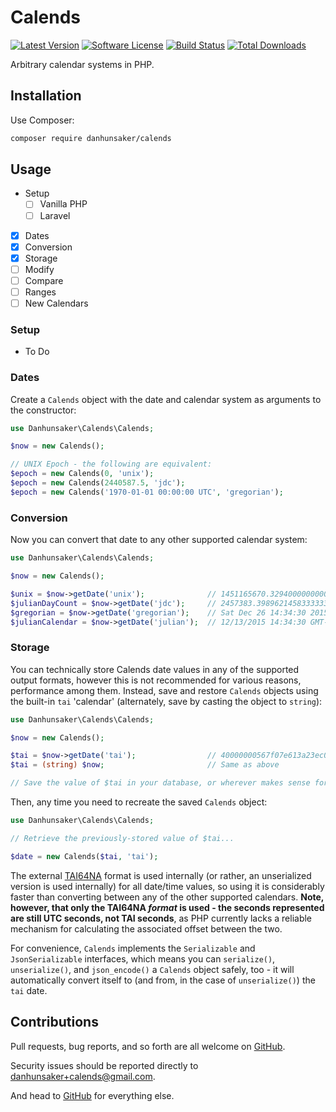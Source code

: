 # Calends

[![Latest Version](https://img.shields.io/github/release/danhunsaker/calends.svg?style=flat-square)](https://github.com/danhunsaker/calends/releases)
[![Software License](https://img.shields.io/badge/license-MIT-brightgreen.svg?style=flat-square)](LICENSE)
[![Build Status](https://img.shields.io/travis/danhunsaker/calends/master.svg?style=flat-square)](https://travis-ci.org/danhunsaker/calends)
[![Total Downloads](https://img.shields.io/packagist/dt/danhunsaker/calends.svg?style=flat-square)](https://packagist.org/packages/danhunsaker/calends)

Arbitrary calendar systems in PHP.

## Installation

Use Composer:

```bash
composer require danhunsaker/calends
```

## Usage

- Setup
  - [ ] Vanilla PHP
  - [ ] Laravel
- [x] Dates
- [x] Conversion
- [x] Storage
- [ ] Modify
- [ ] Compare
- [ ] Ranges
- [ ] New Calendars

### Setup

* To Do

### Dates

Create a `Calends` object with the date and calendar system as arguments to the
constructor:

```php
use Danhunsaker\Calends\Calends;

$now = new Calends();

// UNIX Epoch - the following are equivalent:
$epoch = new Calends(0, 'unix');
$epoch = new Calends(2440587.5, 'jdc');
$epoch = new Calends('1970-01-01 00:00:00 UTC', 'gregorian');
```

### Conversion

Now you can convert that date to any other supported calendar system:

```php
use Danhunsaker\Calends\Calends;

$now = new Calends();

$unix = $now->getDate('unix');              // 1451165670.329400000000000000
$julianDayCount = $now->getDate('jdc');     // 2457383.398962145833333333
$gregorian = $now->getDate('gregorian');    // Sat Dec 26 14:34:30 2015
$julianCalendar = $now->getDate('julian');  // 12/13/2015 14:34:30 GMT-07:00
```

### Storage

You can technically store Calends date values in any of the supported output
formats, however this is not recommended for various reasons, performance among
them.  Instead, save and restore `Calends` objects using the built-in `tai`
'calendar' (alternately, save by casting the object to `string`):

```php
use Danhunsaker\Calends\Calends;

$now = new Calends();

$tai = $now->getDate('tai');                // 40000000567f07e613a23ec000000000
$tai = (string) $now;                       // Same as above

// Save the value of $tai in your database, or wherever makes sense for your app
```

Then, any time you need to recreate the saved `Calends` object:

```php
use Danhunsaker\Calends\Calends;

// Retrieve the previously-stored value of $tai...

$date = new Calends($tai, 'tai');
```

The external [TAI64NA][] format is used internally (or rather, an unserialized
version is used internally) for all date/time values, so using it is
considerably faster than converting between any of the other supported
calendars. **Note, however, that only the TAI64NA *format* is used - the seconds
represented are still UTC seconds, not TAI seconds**, as PHP currently lacks a
reliable mechanism for calculating the associated offset between the two.

For convenience, `Calends` implements the `Serializable` and `JsonSerializable`
interfaces, which means you can `serialize()`, `unserialize()`, and
`json_encode()` a `Calends` object safely, too - it will automatically convert
itself to (and from, in the case of `unserialize()`) the `tai` date.

## Contributions

Pull requests, bug reports, and so forth are all welcome on [GitHub][].

Security issues should be reported directly to [danhunsaker+calends@gmail.com](mailto:danhunsaker+calends@gmail.com).

And head to [GitHub][] for everything else.

[GitHub]:https://github.com/danhunsaker/calends
[TAI64NA]:http://cr.yp.to/libtai/tai64.html
